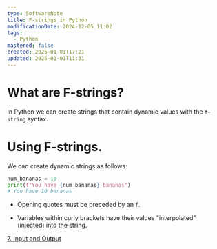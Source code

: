 ```yaml
---
type: SoftwareNote
title: F-strings in Python
modificationDate: 2024-12-05 11:02
tags:
  - Python
mastered: false
created: 2025-01-01T17:21
updated: 2025-01-01T11:31
---
```


# What are F-strings?

In Python we can create strings that contain dynamic values with the `f-string` syntax.

# Using F-strings.

We can create dynamic strings as follows:

```python
num_bananas = 10
print(f"You have {num_bananas} bananas")
# You have 10 bananas
```

- Opening quotes must be preceded by an `f`.

- Variables within curly brackets have their values "interpolated" (injected) into the string.



[7. Input and Output](Weblinks/7%20Input%20and%20Output.md)
